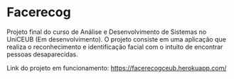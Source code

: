 # Facerecog
Projeto final do curso de Análise e Desenvolvimento de Sistemas no UniCEUB (Em desenvolvimento). O projeto consiste em uma aplicação que realiza o reconhecimento e identificação facial com o intuito de encontrar pessoas desaparecidas.

Link do projeto em funcionamento: https://facerecogceub.herokuapp.com/
